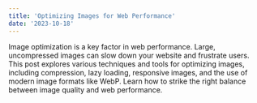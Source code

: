 ```yaml
---
title: 'Optimizing Images for Web Performance'
date: '2023-10-18'
---
```


Image optimization is a key factor in web performance. Large, uncompressed images can slow down your website and frustrate users. This post explores various techniques and tools for optimizing images, including compression, lazy loading, responsive images, and the use of modern image formats like WebP. Learn how to strike the right balance between image quality and web performance.